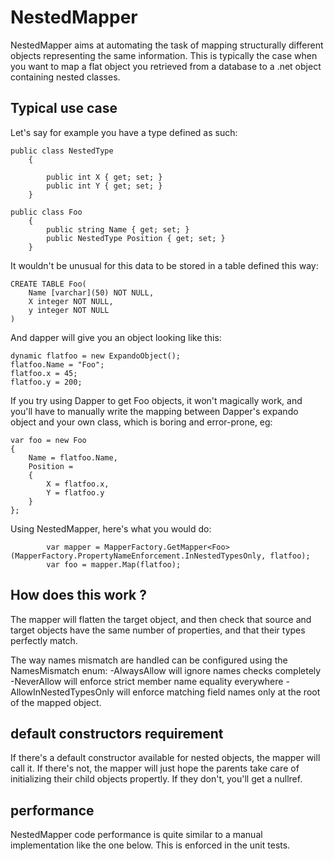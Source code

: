 # NestedMapper

NestedMapper aims at automating the task of mapping structurally different objects representing the same information.
This is typically the case when you want to map a flat object you retrieved from a database to a .net object containing nested classes.


## Typical use case
Let's say for example you have a type defined as such:

```
public class NestedType
    {

        public int X { get; set; }
        public int Y { get; set; }
    }

public class Foo
    {
        public string Name { get; set; }
        public NestedType Position { get; set; }
    }
```

It wouldn't be unusual for this data to be stored in a table defined this way:

```
CREATE TABLE Foo(
	Name [varchar](50) NOT NULL,
	X integer NOT NULL,
	y integer NOT NULL
)
```

And dapper will give you an object looking like this:

```
dynamic flatfoo = new ExpandoObject();
flatfoo.Name = "Foo";
flatfoo.x = 45;
flatfoo.y = 200;

```


If you try using Dapper to get Foo objects, it won't magically work, and you'll have to manually write the mapping between Dapper's expando object and your own class, which is boring and error-prone, eg:

```
var foo = new Foo
{
    Name = flatfoo.Name,
    Position =
    {
        X = flatfoo.x,
        Y = flatfoo.y
    }
};
````

Using NestedMapper, here's what you would do:

```
        var mapper = MapperFactory.GetMapper<Foo>(MapperFactory.PropertyNameEnforcement.InNestedTypesOnly, flatfoo);
        var foo = mapper.Map(flatfoo);

```

## How does this work ?

The mapper will flatten the target object, and then check that source and target objects have the same number of properties, and that their types perfectly match.

The way names mismatch are handled can be configured using the NamesMismatch enum:
-AlwaysAllow will ignore names checks completely
-NeverAllow will enforce strict member name equality everywhere
-AllowInNestedTypesOnly will enforce matching field names only at the root of the mapped object.

## default constructors requirement

If there's a default constructor available for nested objects, the mapper will call it. If there's not, the mapper will just hope the parents take care of initializing their child objects propertly. If they don't, you'll get a nullref.

## performance

NestedMapper code performance is quite similar to a manual implementation like the one below. This is enforced in the unit tests.
